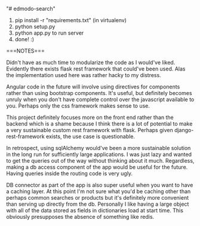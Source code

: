 "# edmodo-search"


1. pip install -r "requirements.txt" (in virtualenv)
2. python setup.py  
3. python app.py to run server
4. done! :)


===NOTES===

Didn't have as much time to modularize the code as I would've liked. Evidently there
exists flask rest framework that could've been used. Alas the implementation used
here was rather hacky to my distress.


Angular code in the future will involve using directives for components rather than
using bootstrap components. It's useful, but definitely becomes unruly when you don't have
complete control over the javascript available to you. Perhaps only the css framework
makes sense to use.


This project definitely focuses more on the front end rather than the backend which is a
shame because I think there is a lot of potential to make a very sustainable custom rest
framework with flask. Perhaps given django-rest-framework exists, the use case
is questionable.


In retrospect, using sqlAlchemy would've been a more sustainable solution in the long run
for sufficiently large applications. I was just lazy and wanted to get the queries
out of the way without thinking about it much. Regardless, making a db access component of the
app would be useful for the future. Having queries inside the routing code is very ugly.


DB connector as part of the app is also super useful when you want to have a caching layer.
At this point I'm not sure what you'd be caching other than perhaps common searches or products
but it's definitely more convenient than serving up directly from the db. Personally
I like having a large object with all of the data stored as fields in dictionaries load at start time. This obviously
presupposes the absence of something like redis.
